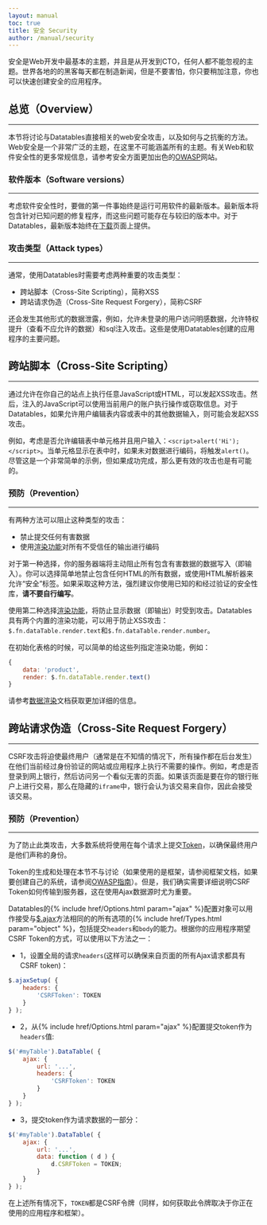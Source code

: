 ```yaml
---
layout: manual
toc: true
title: 安全 Security
author: /manual/security
---
```


安全是Web开发中最基本的主题，并且是从开发到CTO，任何人都不能忽视的主题。世界各地的的黑客每天都在制造新闻，但是不要害怕，你只要稍加注意，你也可以快速创建安全的应用程序。


## 总览（Overview）
---

本节将讨论与Datatables直接相关的web安全攻击，以及如何与之抗衡的方法。Web安全是一个非常广泛的主题，在这里不可能涵盖所有的主题。有关Web和软件安全性的更多常规信息，请参考安全方面更加出色的[OWASP][owasp]网站。



### 软件版本（Software versions）
---

考虑软件安全性时，要做的第一件事始终是运行可用软件的最新版本。最新版本将包含针对已知问题的修复程序，而这些问题可能存在与较旧的版本中。对于Datatables，最新版本始终在[下载][download]页面上提供。


### 攻击类型（Attack types）
---

通常，使用Datatables时需要考虑两种重要的攻击类型：

- 跨站脚本（Cross-Site Scripting），简称XSS
- 跨站请求伪造（Cross-Site Request Forgery），简称CSRF

还会发生其他形式的数据泄露，例如，允许未登录的用户访问明感数据，允许特权提升（查看不应允许的数据）和sql注入攻击。这些是使用Datatables创建的应用程序的主要问题。

## 跨站脚本（Cross-Site Scripting）
---

通过允许在你自己的站点上执行任意JavaScript或HTML，可以发起XSS攻击。然后，注入的JavaScript可以使用当前用户的账户执行操作或窃取信息。对于Datatables，如果允许用户编辑表内容或表中的其他数据输入，则可能会发起XSS攻击。

例如，考虑是否允许编辑表中单元格并且用户输入：`<script>alert('Hi');</script>`。当单元格显示在表中时，如果未对数据进行编码，将触发`alert()`。尽管这是一个非常简单的示例，但如果成功完成，那么更有效的攻击也是有可能的。

### 预防（Prevention）
---

有两种方法可以阻止这种类型的攻击：

- 禁止提交任何有害数据
- 使用[渲染功能][renderers]对所有不受信任的输出进行编码

对于第一种选择，你的服务器端将主动阻止所有包含有害数据的数据写入（即输入）。你可以选择简单地禁止包含任何HTML的所有数据，或使用HTML解析器来允许“安全”标签。如果采取这种方法，强烈建议你使用已知的和经过验证的安全性库，**请不要自行编写**。

使用第二种选择[渲染功能][renderers]，将防止显示数据（即输出）时受到攻击。Datatables具有两个内置的渲染功能，可以用于防止XSS攻击：`$.fn.dataTable.render.text`和`$.fn.dataTable.render.number`。

在初始化表格的时候，可以简单的给这些列指定渲染功能，例如：

```javascript
{
    data: 'product',
    render: $.fn.dataTable.render.text()
}
```
请参考[数据渲染][renderers]文档获取更加详细的信息。

## 跨站请求伪造（Cross-Site Request Forgery）
---

CSRF攻击将迫使最终用户（通常是在不知情的情况下，所有操作都在后台发生）在他们当前经过身份验证的网站或应用程序上执行不需要的操作。例如，考虑是否登录到网上银行，然后访问另一个看似无害的页面。如果该页面是要在你的银行账户上进行交易，那么在隐藏的`iframe`中，银行会认为该交易来自你，因此会接受该交易。

### 预防（Prevention）
---

为了防止此类攻击，大多数系统将使用在每个请求上提交[Token][token]，以确保最终用户是他们声称的身份。

Token的生成和处理在本节不与讨论（如果使用的是框架，请参阅框架文档，如果要创建自己的系统，请参阅[OWASP指南][owasp-csrf]）。但是，我们确实需要详细说明CSRF Token如何传输到服务器，这在使用Ajax数据源时尤为重要。

Datatables的{% include href/Options.html param="ajax" %}配置对象可以用作接受与[$.ajax][ajax]方法相同的的所有选项的{% include href/Types.html param="object" %}，包括提交`headers`和`body`的能力。根据你的应用程序期望CSRF Token的方式，可以使用以下方法之一：

- 1，设置全局的请求`headers`(这样可以确保来自页面的所有Ajax请求都具有CSRF token)：
```javascript
$.ajaxSetup( {
    headers: {
        'CSRFToken': TOKEN
    }
} );
```

- 2，从{% include href/Options.html param="ajax" %}配置提交token作为`headers`值:
```javascript
$('#myTable').DataTable( {
    ajax: {
        url: '...',
        headers: {
            'CSRFToken': TOKEN
        }
    }
} );
```

- 3，提交token作为请求数据的一部分：
```javascript
$('#myTable').DataTable( {
    ajax: {
        url: '...',
        data: function ( d ) {
            d.CSRFToken = TOKEN;
        }
    }
} );
```

在上述所有情况下，`TOKEN`都是CSRF令牌（同样，如何获取此令牌取决于你正在使用的应用程序和框架）。




[download]: https://datatables.net/download
[renderers]: {{site.baseurl}}/manual/data/renderers
[token]: https://www.owasp.org/index.php/CSRF_Prevention_Cheat_Sheet#General_Recommendation:_Synchronizer_Token_Pattern
[owasp]: https://www.owasp.org/
[owasp-csrf]: https://www.owasp.org/index.php/CSRF_Prevention_Cheat_Sheet
[ajax]: http://api.jquery.com/jquery.ajax/
